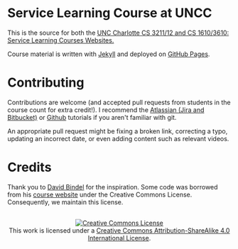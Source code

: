 # Service Learning Course at UNCC

This is the source for both the [UNC Charlotte CS 3211/12 and CS 1610/3610: Service Learning Courses Websites.][website] 

Course material is written with [Jekyll][jekyll] and deployed on
[GitHub Pages][gh-pages].



# Contributing

Contributions are welcome (and accepted pull requests from students in the
course count for extra credit!). I recommend the [Atlassian (Jira and Bitbucket)](https://www.atlassian.com/git/tutorials/setting-up-a-repository/) or [Github](https://guides.github.com/) tutorials if you aren't familiar with git. 

An appropriate pull request might be fixing a broken link, correcting a typo, updating an incorrect date, or even adding content such as relevant videos.

# Credits

Thank you to [David Bindel][Bindel] for the inspiration. Some code
was borrowed from his [course website][bindel-course-website] under the Creative
Commons License. Consequently, we maintain this license.

<div style="margin-top:30px; text-align:center">
<a rel="license" href="http://creativecommons.org/licenses/by-sa/4.0/"><img alt="Creative Commons License" style="border-width:0" src="https://i.creativecommons.org/l/by-sa/4.0/88x31.png" /></a><br />This work is licensed under a <a rel="license" href="http://creativecommons.org/licenses/by-sa/4.0/">Creative Commons Attribution-ShareAlike 4.0 International License</a>.
</div>

[website]: http://stevemacn.github.io/service-learning-course
[jekyll]: http://jekyllrb.com/
[gh-pages]: http://jekyllrb.com/docs/github-pages/
[Bindel]: http://www.cs.cornell.edu/~bindel/
[bindel-course-website]: http://cornell-cs5220-f15.github.io/
